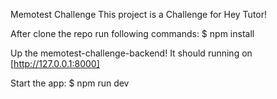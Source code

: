 Memotest Challenge
This project is a Challenge for Hey Tutor!

After clone the repo run following commands:
$ npm install

Up the memotest-challenge-backend!
It should running on [http://127.0.0.1:8000]

Start the app:
$ npm run dev

